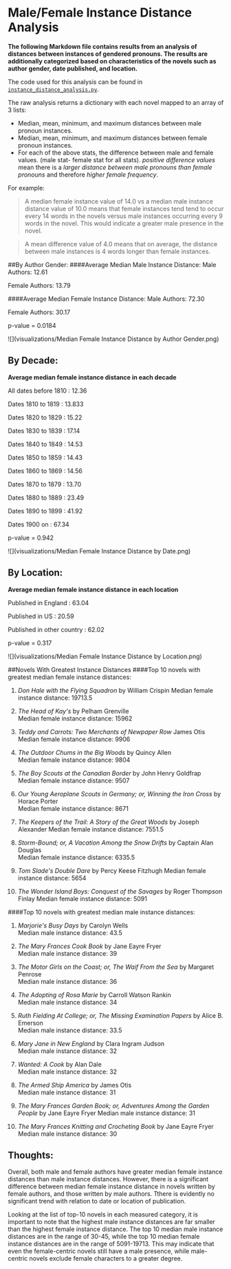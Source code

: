 # Male/Female Instance Distance Analysis

**The following Markdown file contains results from an analysis of distances between instances of gendered pronouns. 
The results are additionally categorized based on characteristics of the novels such as author gender, date published, and location.**

The code used for this analysis can be found in [`instance_distance_analysis.py`](https://github.com/dhmit/gender_novels/blob/master/gender_novels/analysis/instance_distance_analysis.py).

The raw analysis returns a dictionary with each novel mapped to an array of 3 lists:
* Median, mean, minimum, and maximum distances between male pronoun instances.
* Median, mean, minimum, and maximum distances between female pronoun instances.
* For each of the above stats, the difference between male and female values. (male stat- female stat for all stats). 
*positive difference values* mean there is a *larger distance between male pronouns than female pronouns* and therefore 
*higher female frequency*.
 
For example:
>A median female instance value of 14.0 vs a median male instance distance value of 10.0 means that female instances tend 
tend to occur every 14 words in the novels versus male instances occurring every 9 words in the novel. This would indicate 
a greater male presence in the novel.

> A mean difference value of 4.0 means that on average, the distance between male instances is 4 words longer than female 
instances.
 
##By Author Gender:
####Average Median Male Instance Distance:
Male Authors: 12.61

Female Authors: 13.79

####Average Median Female Instance Distance:
Male Authors: 72.30

Female Authors: 30.17

p-value = 0.0184

![](visualizations/Median Female Instance Distance by Author Gender.png)

## By Decade:

**Average median female instance distance in each decade**

All dates before 1810 : 12.36

Dates 1810 to 1819 : 13.833

Dates 1820 to 1829 : 15.22 

Dates 1830 to 1839 : 17.14

Dates 1840 to 1849 : 14.53

Dates 1850 to 1859 : 14.43

Dates 1860 to 1869 : 14.56

Dates 1870 to 1879 : 13.70

Dates 1880 to 1889 : 23.49

Dates 1890 to 1899 : 41.92 

Dates 1900 on : 67.34

p-value = 0.942

![](visualizations/Median Female Instance Distance by Date.png)

## By Location:
**Average median female instance distance in each location**

Published in England : 63.04

Published in US : 20.59

Published in other country : 62.02

p-value = 0.317

![](visualizations/Median Female Instance Distance by Location.png)


##Novels With Greatest Instance Distances
####Top 10 novels with greatest median female instance distances:
1. *Don Hale with the Flying Squadron* by William Crispin
    Median female instance distance: 19713.5
    
2. *The Head of Kay's* by Pelham Grenville  
    Median female instance distance: 15962
    
3. *Teddy and Carrots: Two Merchants of Newpaper Row* James Otis  
    Median female instance distance: 9906
    
4. *The Outdoor Chums in the Big Woods* by Quincy Allen  
    Median female instance distance: 9804
    
5. *The Boy Scouts at the Canadian Border* by John Henry Goldfrap  
    Median female instance distance: 9507
    
6. *Our Young Aeroplane Scouts in Germany; or, Winning the Iron Cross* by Horace Porter  
    Median female instance distance: 8671
    
7. *The Keepers of the Trail: A Story of the Great Woods* by Joseph Alexander
    Median female instance distance: 7551.5
    
8. *Storm-Bound; or, A Vacation Among the Snow Drifts* by Captain Alan Douglas  
    Median female instance distance: 6335.5
    
9.  *Tom Slade's Double Dare* by Percy Keese Fitzhugh
    Median female instance distance: 5654

10. *The Wonder Island Boys: Conquest of the Savages* by Roger Thompson Finlay
    Median female instance distance: 5091 


####Top 10 novels with greatest median male instance distances:
1. *Marjorie's Busy Days* by Carolyn Wells  
    Median male instance distance: 43.5
    
2. *The Mary Frances Cook Book* by Jane Eayre Fryer  
    Median male instance distance: 39
    
3. *The Motor Girls on the Coast; or, The Waif From the Sea* by Margaret Penrose  
    Median male instance distance: 36
    
4. *The Adopting of Rosa Marie* by Carroll Watson Rankin  
    Median male instance distance: 34
    
5. *Ruth Fielding At College; or, The Missing Examination Papers* by Alice B. Emerson  
    Median male instance distance: 33.5
    
6. *Mary Jane in New England* by Clara Ingram Judson  
    Median male instance distance: 32
    
7. *Wanted: A Cook* by Alan Dale  
    Median male instance distance: 32
    
8. *The Armed Ship America* by James Otis  
    Median male instance distance: 31
    
9.  *The Mary Frances Garden Book; or, Adventures Among the Garden People* by Jane Eayre Fryer
    Median male instance distance: 31

10. *The Mary Frances Knitting and Crocheting Book* by Jane Eayre Fryer
    Median male instance distance: 30 
    
## Thoughts:
Overall, both male and female authors have greater median female instance distances than male instance distances. 
However, there is a significant difference between median female instance distance in novels written by female authors,
and those written by male authors. Tthere is evidently no significant trend with relation to date or location of
publication. 

Looking at the list of top-10 novels in each measured category, it is important to note that the highest male instance distances
are far smaller than the highest female instance distance. The top 10 median male instance distances are in the range of 
30-45, while the top 10 median female instance distances are in the range of 5091-19713. This may indicate that even the female-centric novels still have a male
presence, while male-centric novels exclude female characters to a greater degree.
